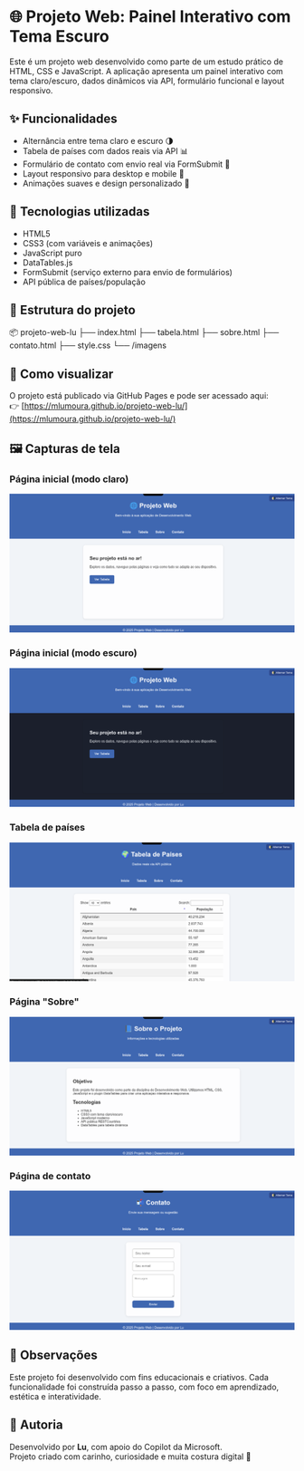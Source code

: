 # 🌐 Projeto Web: Painel Interativo com Tema Escuro

Este é um projeto web desenvolvido como parte de um estudo prático de HTML, CSS e JavaScript. A aplicação apresenta um painel interativo com tema claro/escuro, dados dinâmicos via API, formulário funcional e layout responsivo.

## ✨ Funcionalidades

- Alternância entre tema claro e escuro 🌗  
- Tabela de países com dados reais via API 📊  
- Formulário de contato com envio real via FormSubmit 💌  
- Layout responsivo para desktop e mobile 📱  
- Animações suaves e design personalizado 🎨  

## 🧩 Tecnologias utilizadas

- HTML5  
- CSS3 (com variáveis e animações)  
- JavaScript puro  
- DataTables.js  
- FormSubmit (serviço externo para envio de formulários)  
- API pública de países/população  

## 📁 Estrutura do projeto

📦 projeto-web-lu
├── index.html
├── tabela.html
├── sobre.html
├── contato.html
├── style.css
└── /imagens


## 🚀 Como visualizar

O projeto está publicado via GitHub Pages e pode ser acessado aqui:  
👉 [https://mlumoura.github.io/projeto-web-lu/](https://mlumoura.github.io/projeto-web-lu/)

## 🖼️ Capturas de tela

### Página inicial (modo claro)
![Página inicial](imagens/index.png)

### Página inicial (modo escuro)
![Página escura](imagens/index-dark.png)

### Tabela de países
![Tabela de países](imagens/tabela.png)

### Página "Sobre"
![Página Sobre](imagens/sobre.png)

### Página de contato
![Página de contato](imagens/contato.png)

## 📌 Observações

Este projeto foi desenvolvido com fins educacionais e criativos. Cada funcionalidade foi construída passo a passo, com foco em aprendizado, estética e interatividade.

## 💙 Autoria

Desenvolvido por **Lu**, com apoio do Copilot da Microsoft.  
Projeto criado com carinho, curiosidade e muita costura digital 🧶
